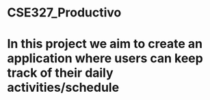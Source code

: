 # CSE327_Productivo
# In this project we aim to create an application where users can keep track of their daily activities/schedule
